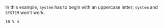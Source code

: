 In this example, `System` has to begin with an uppercase letter; `system` and `SYSTEM` won't work.

`10 % 4`